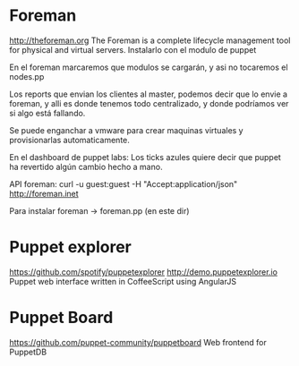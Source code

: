 # Foreman
http://theforeman.org
The Foreman is a complete lifecycle management tool for physical and virtual servers.
Instalarlo con el modulo de puppet

En el foreman marcaremos que modulos se cargarán, y asi no tocaremos el nodes.pp

Los reports que envian los clientes al master, podemos decir que lo envie a foreman, y alli es donde tenemos todo centralizado, y donde podríamos ver si algo está fallando.

Se puede enganchar a vmware para crear maquinas virtuales y provisionarlas automaticamente.

En el dashboard de puppet labs:
Los ticks azules quiere decir que puppet ha revertido algún cambio hecho a mano.



API foreman:
curl -u guest:guest -H "Accept:application/json" http://foreman.inet

Para instalar foreman -> foreman.pp (en este dir)


# Puppet explorer
https://github.com/spotify/puppetexplorer
http://demo.puppetexplorer.io
Puppet web interface written in CoffeeScript using AngularJS 


# Puppet Board
https://github.com/puppet-community/puppetboard
Web frontend for PuppetDB
